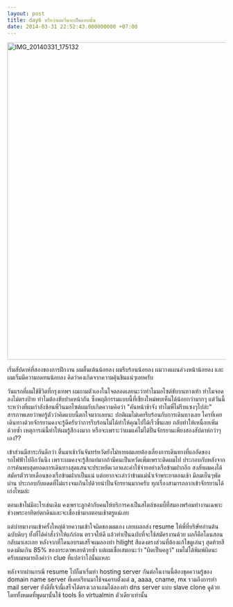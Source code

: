 ```yaml
---
layout: post
title: day6 หรือว่าผมเริ่มจะเป็นแบบนั้น
date: 2014-03-31 22:52:43.000000000 +07:00
---
```

<a href="https://www.flickr.com/photos/holykyun/13539596665" title="IMG_20140331_175132 by holykyun, on Flickr"><img src="https://farm6.staticflickr.com/5188/13539596665_8ce870fbd7_b.jpg" width="1024" height="732" alt="IMG_20140331_175132"></a>

เริ่มสัปดาห์ที่สองของการฝึกงาน ผมตื่นเต้นน้อยลง ผมรีบร้อนน้อยลง ผมวางแผนล่วงหน้าน้อยลง และผมเริ่มมีความอดทนน้อยลง คิดว่าคงเกิดจากความคุ้นชินแน่ๆเลยครับ

วันแรกที่ผมใช้ชีวิตที่กรุงเทพฯ ผมถามตัวเองในใจตลอดเลยนะว่าทำไมมอไซต์ขับบนทางเท้า ทำไมจอดลงไม่ตรงป้าย ทำไมต้องขับปาดหน้ากัน ซึ่งพฤติกรรมแบบนี้ที่เชียงใหม่พบเห็นได้น้อยกว่ามากๆ แต่วันนี้ระหว่างที่ผมกำลังซ้อนพี่วินมอไซต์ผมกับเกิดความคิดว่า "คันหน้าช้าจัง ทำไมพี่ไม่รีบแซงๆไปล่ะ" สารภาพเลยว่าพอรู้ตัวว่าคิดแบบนี้ตกใจมากเลยนะ ปกติผมไม่เคยรีบร้อนกับการเดินทางเลย ใครที่เคยเดินทางด้วยจักรยานคงจะรู้ดีครับว่าการรีบร้อนไม่ได้ทำให้คุณไปได้เร็วขึ้นเลย กลับทำให้เหนื่อยเพิ่มด้วยซ้ำ เหตุการณ์นี้ทำให้ผมรู้สึกงงมาก หรือจะเพราะว่าผมแค่ไม่ได้ปั่นจักรยานเพียงสองสัปดาห์กว่าๆเอง??


เข้าส่วนมีสาระกันดีกว่า ตื่นมาเช้าวันจันทร์หวัดยังไม่หายผมเลยต้องเลี่ยงการเดินทางที่แออัดของรถไฟฟ้าไปอีกวันนึง เพราะผมคงจะรู้สึกแย่มากถ้ามีคนเป็นหวัดเพิ่มเพราะติดผมไป ประกอบกับหลังจากการค้นพบสุดยอดการเดินทางสุดแสนจะประหยัดเวลาและค่าใช้จ่ายอย่างเรือข้ามฝากอีก สงสัยผมคงได้สมัครตัวรายเดือนของเรือข้ามฝากเป็นแน่ แต่อยากจะเล่าว่าข้ามแม่น้ำเจ้าพระยาตอนเช้า มีลมเย็นๆพัดผ่าน ประกอบกับแดดที่ไม่แรงจนเกินไปด้วยน่าปั่นจักรยานมากครับ ทุกเรื่องสามารถลากเข้าจักรยานได้ เก่งไหมล่ะ

ตอนเข้าไม่มีอะไรเช่นเดิม คงเพราะลูกค้ากับคนให้บริการคงเป็นสไตล์ซอมบี้ที่สมองพร้อมทำงานเฉพาะช่วงพระอาทิตย์ตกดินและจะเชื่องช้ามากตอนเช้าตรูแน่เลย 

แต่บ่ายมางานเข้าครั้งใหญ่ด้วยความเข้าใจผิดของผมเอง เลยเผลอส่ง resume ให้พี่ที่บริษัทอ่านต้นฉบับดิบๆ ทั้งที่ได้คำสั่งว่าให้แก้ก่อน ตรวจให้ดี แล้วทำเป็นฉบับที่จะใช้สมัครงานด้วย ผลก็คือโดนสอนกลับมาเละเลย หลังจากที่โดนอบรมเสร็จผมลองทำ hilight สีแดงตรงส่วนที่ต้องแก้ไขดูเล่นๆ สุดท้ายสีแดงมันเกิน 85% ของกระดาษเลยด้วยซ้ำ แต่ผมเชื่อเสมอนะว่า "ผิดเป็นคลูว์" ผมไม่ได้พิมพ์ผิดนะครับผมหมายถึงคำว่า clue ที่แปลว่าโง่นั้นแหละ

หลังจากผ่านกรณี resume ไปก็มาเริ่มทำ hosting server กันต่อในงานนี้ต้องขุดความรู้ของ domain name server ที่เคยเรียนมาใช้จนครบตั้งแต่ a, aaaa, cname, mx รวมถึงการทำ mail server ยังดีที่เจ้านี้เสร็จได้ตรงเวลาแถมได้ลองทำ dns server แบบ slave clone ดูด้วย โดยทั้งหมดที่พูดมานั้นใช้ tools ชื่อ virtualmin ตัวเดียวเท่านั้น
